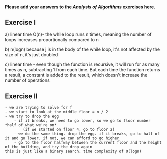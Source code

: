 #### Please add your answers to the ***Analysis of  Algorithms*** exercises here.

## Exercise I

a)
    linear time  O(n)- the while loop runs n times, meaning the number of loops increases proportionally compared to n

b)  n(logn) because j is in the body of the while loop, it's not affected by the size of n, it's just doubled


c)
    linear time - even though the function is recursive, it will run for as many times as n, subtracting 1 from each time. But each time the function returns a result, a constant is added to the result, which doesn't increase the number of operations

## Exercise II

    - we are trying to solve for f
    - we start to look at the middle floor = n / 2
    - we try to drop the egg
        - if it breaks, we need to go lower, so we go to floor number *half of what we're on*
            (if we started on floor 4, go to floor 2)
        - we do the same thing. drop the egg. if it breaks, go to half of it and go lower. if not, we can afford to go higher
        - go to the floor halfway between the current floor and the height of the building, and try the drop again 
    this is just like a binary search, time complexity of O(logn)



